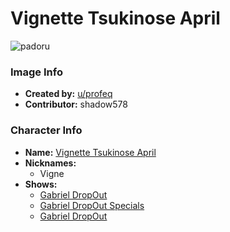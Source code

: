 # Vignette Tsukinose April

![padoru](https://raw.githubusercontent.com/shadow578/Padoru-Padoru/master/Padoru/gabriel-dropout-vignette.png "Vignette Tsukinose April")

### Image Info
* **Created by:**    [u/profeq](https://www.reddit.com/r/Padoru/comments/dua1w6/vignette_april_tsukinose_gabriel_dropout/)
* **Contributor:**   shadow578

### Character Info
* **Name:**   [Vignette Tsukinose April](https://myanimelist.net/character/143075)
* **Nicknames:**
  * Vigne
* **Shows:**
  * [Gabriel DropOut](https://myanimelist.net/anime/33731/Gabriel_DropOut)
  * [Gabriel DropOut Specials](https://myanimelist.net/anime/34855/Gabriel_DropOut_Specials)
  * [Gabriel DropOut](https://myanimelist.net/manga/96526/Gabriel_DropOut)


